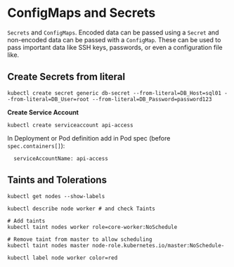 # ConfigMaps and Secrets

`Secrets` and `ConfigMaps`. Encoded data can be passed using a `Secret` and non-encoded data can be passed with a `ConfigMap`. These can be used to pass important data like SSH keys, passwords, or even a configuration file like.

## Create Secrets from literal
```
kubectl create secret generic db-secret --from-literal=DB_Host=sql01 --from-literal=DB_User=root --from-literal=DB_Password=password123
```

**Create Service Account**
```
kubectl create serviceaccount api-access
```

In Deployment or Pod definition add in Pod spec (before `spec.containers[]`):
```
  serviceAccountName: api-access
```

## Taints and Tolerations

```
kubectl get nodes --show-labels

kubectl describe node worker # and check Taints

# Add taints
kubectl taint nodes worker role=core-worker:NoSchedule

# Remove taint from master to allow scheduling
kubectl taint nodes master node-role.kubernetes.io/master:NoSchedule-

kubectl label node worker color=red
```

